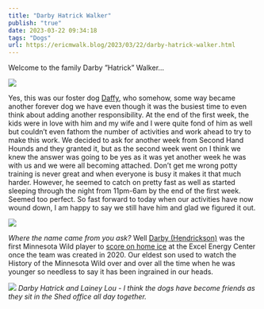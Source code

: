 ```yaml
---
title: "Darby Hatrick Walker"
publish: "true"
date: 2023-03-22 09:34:18
tags: "Dogs"
url: https://ericmwalk.blog/2023/03/22/darby-hatrick-walker.html
---
```


Welcome to the family Darby ”Hatrick” Walker…

![](https://ericmwalk.blog/uploads/2023/62d6550a79.jpg)

Yes, this was our foster dog [Daffy](https://ericmwalk.blog/2023/01/17/because-we-felt.html), who somehow, some way became another forever dog we have even though it was the busiest time to even think about adding another responsibility. At the end of the first week, the kids were in love with him and my wife and I were quite fond of him as well but couldn’t even fathom the number of activities and work ahead to try to make this work. We decided to ask for another week from Second Hand Hounds and they granted it, but as the second week went on I think we knew the answer was going to be yes as it was yet another week he was with us and we were all becoming attached. Don’t get me wrong potty training is never great and when everyone is busy it makes it that much harder. However, he seemed to catch on pretty fast as well as started sleeping through the night from 11pm-6am by the end of the first week. Seemed too perfect. So fast forward to today when our activities have now wound down, I am happy to say we still have him and glad we figured it out.

![](https://ericmwalk.blog/uploads/2023/fba7a62f1a.jpg)

*Where the name came from you ask?* Well [Darby (Hendrickson)](https://en.wikipedia.org/wiki/Darby_Hendrickson) was the first Minnesota Wild player to [score on home ice](https://history.vintagemnhockey.com/page/show/951091-xcel-energy-center) at the Excel Energy Center once the team was created in 2020. Our eldest son used to watch the History of the Minnesota Wild over and over all the time when he was younger so needless to say it has been ingrained in our heads.

![](https://ericmwalk.blog/uploads/2023/83b835b293.jpg)
*Darby Hatrick and Lainey Lou - I think the dogs have become friends as they sit in the Shed office all day together.*